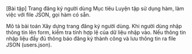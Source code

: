[Bài tập] Trang đăng ký người dùng
Mục tiêu
Luyện tập sử dụng hàm, làm việc với file JSON, gọi hàm có sẵn.

Mô tả bài toán
Xây dựng trang đăng ký người dùng. Khi người dùng nhập thông tin lên form, kiểm tra tính hợp lệ của dữ liệu nhập vào. Nếu thông tin nhập liệu đầy đủ thông báo đăng ký thành công và lưu thông tin ra file JSON (users.json).